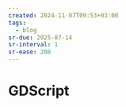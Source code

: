 ```yaml
---
created: 2024-11-07T09:53+03:00
tags:
  - blog
sr-due: 2025-07-14
sr-interval: 1
sr-ease: 208
---
```


# GDScript

